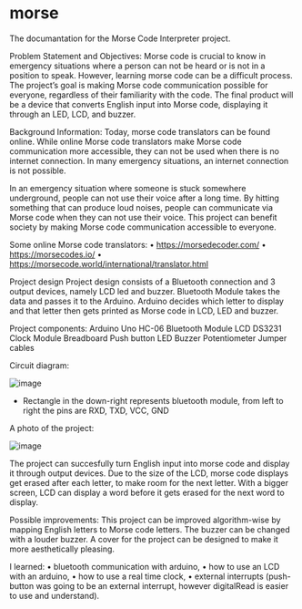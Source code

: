 # morse
The documantation for the Morse Code Interpreter project.

Problem Statement and Objectives:
    Morse code is crucial to know in emergency situations where a person can not be heard or is not in a position to speak. However, learning morse code can be a difficult process. The project’s goal is making Morse code communication possible for everyone, regardless of their familiarity with the code. The final product will be a device that converts English input into Morse code, displaying it through an LED, LCD, and buzzer.



Background Information:
    Today, morse code translators can be found online. While online Morse code translators make Morse code communication more accessible, they can not be used when there is no internet connection. In many emergency situations, an internet connection is not possible. 

   In an emergency situation where someone is stuck somewhere underground, people can not use their voice after a long time. By hitting something that can produce loud noises, people can communicate via Morse code when they can not use their voice. This project can benefit society by making Morse code communication accessible to everyone.

Some online Morse code translators: 
•	https://morsedecoder.com/
•	https://morsecodes.io/
•	https://morsecode.world/international/translator.html

Project design
   Project design consists of a Bluetooth connection and 3 output devices, namely LCD led and buzzer. Bluetooth Module takes the data and passes it to the Arduino. Arduino decides which letter to display and that letter then gets printed as Morse code in LCD, LED and buzzer.


Project components:
  Arduino Uno
  HC-06 Bluetooth Module
  LCD 
  DS3231 Clock Module
  Breadboard
  Push button
  LED
  Buzzer
  Potentiometer
  Jumper cables


Circuit diagram:

![image](https://github.com/oselcukyatagan/morse/assets/115888665/fa74516b-85f0-4894-888d-a16af81f79cb)

* Rectangle in the down-right represents bluetooth module, from left to right the pins are 
RXD, TXD, VCC, GND  


A photo of the project:

![image](https://github.com/oselcukyatagan/morse/assets/115888665/d2fa8d39-16ea-470c-886c-2927918a51f2)

  The project can succesfully turn English input into morse code and display it through output devices. Due to the size of the LCD, morse code displays get erased after each letter, to make room for the next letter. With a bigger screen, LCD can display a word before it gets erased for the next word to display.

Possible improvements:
  This project can be improved algorithm-wise by mapping English letters to Morse code letters. The buzzer can be changed with a louder buzzer. A cover for the project can be designed to make it more aesthetically pleasing.

I learned: 
•	bluetooth communication with arduino,
•	how to use an LCD with an arduino,
•	how to use a real time clock,
•	external interrupts (push-button was going to be an external interrupt, however digitalRead is easier to use and understand). 

